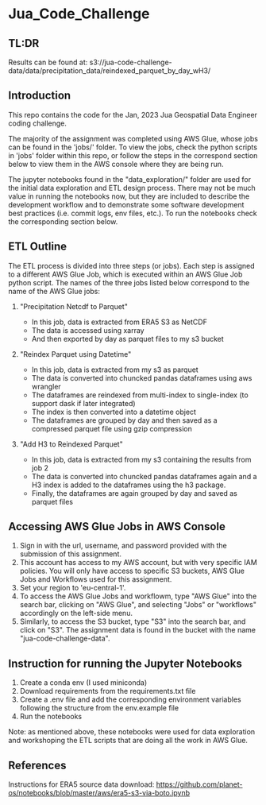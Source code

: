 # Jua_Code_Challenge

## TL:DR

Results can be found at:
s3://jua-code-challenge-data/data/precipitation_data/reindexed_parquet_by_day_wH3/

## Introduction

This repo contains the code for the Jan, 2023 Jua Geospatial Data Engineer coding challenge.

The majority of the assignment was completed using AWS Glue, whose jobs can be found in the 'jobs/' folder. To view the jobs, check the python scripts in 'jobs' folder within this repo, or follow the steps in the correspond section below to view them in the AWS console where they are being run.

The jupyter notebooks found in the "data_exploration/" folder are used for the initial data exploration and ETL design process. There may not be much value in running the notebooks now, but they are included to describe the development workflow and to demonstrate some software development best practices (i.e. commit logs, env files, etc.). To run the notebooks check the corresponding section below.

## ETL Outline

The ETL process is divided into three steps (or jobs). Each step is assigned to a different AWS Glue Job, which is executed within an AWS Glue Job python script. The names of the three jobs listed below correspond to the name of the AWS Glue jobs:

1.  "Precipitation Netcdf to Parquet"

    - In this job, data is extracted from ERA5 S3 as NetCDF
    - The data is accessed using xarray
    - And then exported by day as parquet files to my s3 bucket

2.  "Reindex Parquet using Datetime"

    - In this job, data is extracted from my s3 as parquet
    - The data is converted into chuncked pandas dataframes using aws wrangler
    - The dataframes are reindexed from multi-index to single-index (to support dask if later integrated)
    - The index is then converted into a datetime object
    - The dataframes are grouped by day and then saved as a compressed parquet file using gzip compression

3.  "Add H3 to Reindexed Parquet"
    - In this job, data is extracted from my s3 containing the results from job 2
    - The data is converted into chuncked pandas dataframes again and a H3 index is added to the dataframes using the h3 package.
    - Finally, the dataframes are again grouped by day and saved as parquet files

## Accessing AWS Glue Jobs in AWS Console

1. Sign in with the url, username, and password provided with the submission of this assignment.
2. This account has access to my AWS account, but with very specific IAM policies. You will only have access to specific S3 buckets, AWS Glue Jobs and Workflows used for this assignment.
3. Set your region to 'eu-central-1'.
4. To access the AWS Glue Jobs and workflowm, type "AWS Glue" into the search bar, clicking on "AWS Glue", and selecting "Jobs" or "workflows" accordingly on the left-side menu.
5. Similarly, to access the S3 bucket, type "S3" into the search bar, and click on "S3". The assignment data is found in the bucket with the name "jua-code-challenge-data".

## Instruction for running the Jupyter Notebooks

1. Create a conda env (I used miniconda)
2. Download requirements from the requirements.txt file
3. Create a .env file and add the corresponding environment variables following the structure from the env.example file
4. Run the notebooks

Note: as mentioned above, these notebooks were used for data exploration and workshoping the ETL scripts that are doing all the work in AWS Glue.

## References

Instructions for ERA5 source data download: https://github.com/planet-os/notebooks/blob/master/aws/era5-s3-via-boto.ipynb
